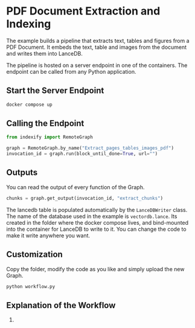 # PDF Document Extraction and Indexing

The example builds a pipeline that extracts text, tables and figures from a PDF Document. It embeds the text, table and images from the document and writes them into LanceDB.

The pipeline is hosted on a server endpoint in one of the containers. The endpoint can be called from any Python application.

## Start the Server Endpoint

```bash
docker compose up
```

## Calling the Endpoint 

```python
from indexify import RemoteGraph

graph = RemoteGraph.by_name("Extract_pages_tables_images_pdf")
invocation_id = graph.run(block_until_done=True, url="")
```

## Outputs 
You can read the output of every function of the Graph.

```python
chunks = graph.get_output(invocation_id, "extract_chunks")
```

The lancedb table is populated automatically by the `LanceDBWriter` class.
The name of the database used in the example is `vectordb.lance`. Its created in the folder where the docker compose lives, and bind-mounted into the container for LanceDB to write to it.
You can change the code to make it write anywhere you want.

## Customization

Copy the folder, modify the code as you like and simply upload the new Graph.

```bash
python workflow.py
```

## Explanation of the Workflow

1. 